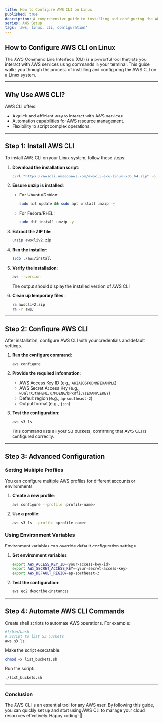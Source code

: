 ```yaml
---
title: How to Configure AWS CLI on Linux
published: true
description: A comprehensive guide to installing and configuring the AWS CLI on Linux systems.
series: AWS Setup
tags: 'aws, linux, cli, configuration'
---
```


## How to Configure AWS CLI on Linux

The AWS Command Line Interface (CLI) is a powerful tool that lets you interact with AWS services using commands in your terminal. This guide walks you through the process of installing and configuring the AWS CLI on a Linux system.

---

## **Why Use AWS CLI?**

AWS CLI offers:

- A quick and efficient way to interact with AWS services.
- Automation capabilities for AWS resource management.
- Flexibility to script complex operations.

---

## **Step 1: Install AWS CLI**

To install AWS CLI on your Linux system, follow these steps:

1. **Download the installation script**:

   ```bash
   curl "https://awscli.amazonaws.com/awscli-exe-linux-x86_64.zip" -o "awscliv2.zip"
   ```

2. **Ensure unzip is installed**:
   - For Ubuntu/Debian:

     ```bash
     sudo apt update && sudo apt install unzip -y
     ```

   - For Fedora/RHEL:

     ```bash
     sudo dnf install unzip -y
     ```

3. **Extract the ZIP file**:

   ```bash
   unzip awscliv2.zip
   ```

4. **Run the installer**:

   ```bash
   sudo ./aws/install
   ```

5. **Verify the installation**:

   ```bash
   aws --version
   ```

   The output should display the installed version of AWS CLI.

6. **Clean up temporary files**:

   ```bash
   rm awscliv2.zip
   rm -r aws/
   ```

---

## **Step 2: Configure AWS CLI**

After installation, configure AWS CLI with your credentials and default settings.

1. **Run the configure command**:

   ```bash
   aws configure
   ```

2. **Provide the required information**:
   - AWS Access Key ID (e.g., `AKIAIOSFODNN7EXAMPLE`)
   - AWS Secret Access Key (e.g., `wJalrXUtnFEMI/K7MDENG/bPxRfiCYzEXAMPLEKEY`)
   - Default region (e.g., `ap-southeast-2`)
   - Output format (e.g., `json`)

3. **Test the configuration**:

   ```bash
   aws s3 ls
   ```

   This command lists all your S3 buckets, confirming that AWS CLI is configured correctly.

---

## **Step 3: Advanced Configuration**

### Setting Multiple Profiles

You can configure multiple AWS profiles for different accounts or environments.

1. **Create a new profile**:

   ```bash
   aws configure --profile <profile-name>
   ```

2. **Use a profile**:

   ```bash
   aws s3 ls --profile <profile-name>
   ```

### Using Environment Variables

Environment variables can override default configuration settings.

1. **Set environment variables**:

   ```bash
   export AWS_ACCESS_KEY_ID=<your-access-key-id>
   export AWS_SECRET_ACCESS_KEY=<your-secret-access-key>
   export AWS_DEFAULT_REGION=ap-southeast-2
   ```

2. **Test the configuration**:

   ```bash
   aws ec2 describe-instances
   ```

---

## **Step 4: Automate AWS CLI Commands**

Create shell scripts to automate AWS operations. For example:

```bash
#!/bin/bash
# Script to list S3 buckets
aws s3 ls
```

Make the script executable:

```bash
chmod +x list_buckets.sh
```

Run the script:

```bash
./list_buckets.sh
```

---

### **Conclusion**

The AWS CLI is an essential tool for any AWS user. By following this guide, you can quickly set up and start using AWS CLI to manage your cloud resources effectively. Happy coding! 🚀
